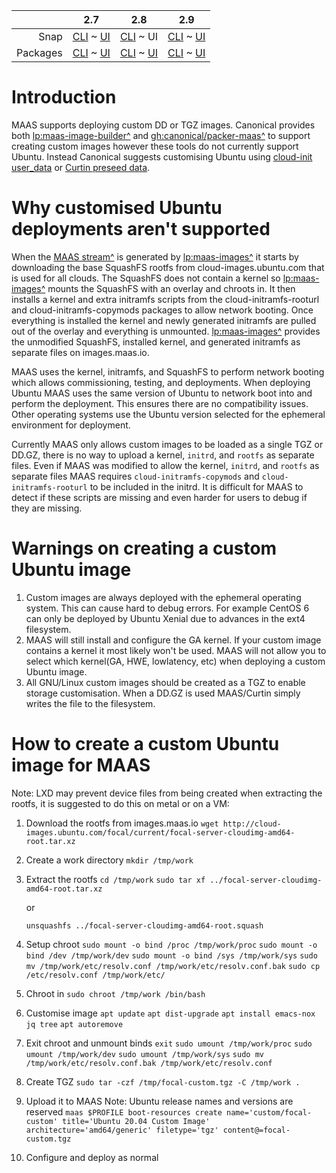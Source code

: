 <!-- deb-2-7-cli
||2.7|2.8|2.9|
|-----:|:-----:|:-----:|:-----:|
|Snap|[CLI](/t/creating-a-custom-ubuntu-image/2562) ~ [UI](/t/creating-a-custom-ubuntu-image/2563)|[CLI](/t/creating-a-custom-ubuntu-image/2564) ~ [UI](/t/creating-a-custom-ubuntu-image/2565)|[CLI](/t/creating-a-custom-ubuntu-image/2566) ~ [UI](/t/creating-a-custom-ubuntu-image/2567)|
|Packages|CLI ~ [UI](/t/creating-a-custom-ubuntu-image/2569)|[CLI](/t/creating-a-custom-ubuntu-image/2570) ~ [UI](/t/creating-a-custom-ubuntu-image/2571)|[CLI](/t/creating-a-custom-ubuntu-image/2572) ~ [UI](/t/creating-a-custom-ubuntu-image/2573)|
 deb-2-7-cli -->

<!-- deb-2-7-ui
||2.7|2.8|2.9|
|-----:|:-----:|:-----:|:-----:|
|Snap|[CLI](/t/creating-a-custom-ubuntu-image/2562) ~ [UI](/t/creating-a-custom-ubuntu-image/2563)|[CLI](/t/creating-a-custom-ubuntu-image/2564) ~ [UI](/t/creating-a-custom-ubuntu-image/2565)|[CLI](/t/creating-a-custom-ubuntu-image/2566) ~ [UI](/t/creating-a-custom-ubuntu-image/2567)|
|Packages|[CLI](/t/creating-a-custom-ubuntu-image/2568) ~ UI|[CLI](/t/creating-a-custom-ubuntu-image/2570) ~ [UI](/t/creating-a-custom-ubuntu-image/2571)|[CLI](/t/creating-a-custom-ubuntu-image/2572) ~ [UI](/t/creating-a-custom-ubuntu-image/2573)|
 deb-2-7-ui -->

<!-- deb-2-8-cli
||2.7|2.8|2.9|
|-----:|:-----:|:-----:|:-----:|
|Snap|[CLI](/t/creating-a-custom-ubuntu-image/2562) ~ [UI](/t/creating-a-custom-ubuntu-image/2563)|[CLI](/t/creating-a-custom-ubuntu-image/2564) ~ [UI](/t/creating-a-custom-ubuntu-image/2565)|[CLI](/t/creating-a-custom-ubuntu-image/2566) ~ [UI](/t/creating-a-custom-ubuntu-image/2567)|
|Packages|[CLI](/t/creating-a-custom-ubuntu-image/2568) ~ [UI](/t/creating-a-custom-ubuntu-image/2569)|CLI ~ [UI](/t/creating-a-custom-ubuntu-image/2571)|[CLI](/t/creating-a-custom-ubuntu-image/2572) ~ [UI](/t/creating-a-custom-ubuntu-image/2573)|
 deb-2-8-cli -->

<!-- deb-2-8-ui
||2.7|2.8|2.9|
|-----:|:-----:|:-----:|:-----:|
|Snap|[CLI](/t/creating-a-custom-ubuntu-image/2562) ~ [UI](/t/creating-a-custom-ubuntu-image/2563)|[CLI](/t/creating-a-custom-ubuntu-image/2564) ~ [UI](/t/creating-a-custom-ubuntu-image/2565)|[CLI](/t/creating-a-custom-ubuntu-image/2566) ~ [UI](/t/creating-a-custom-ubuntu-image/2567)|
|Packages|[CLI](/t/creating-a-custom-ubuntu-image/2568) ~ [UI](/t/creating-a-custom-ubuntu-image/2569)|[CLI](/t/creating-a-custom-ubuntu-image/2570) ~ UI|[CLI](/t/creating-a-custom-ubuntu-image/2572) ~ [UI](/t/creating-a-custom-ubuntu-image/2573)|
 deb-2-8-ui -->

<!-- deb-2-9-cli
||2.7|2.8|2.9|
|-----:|:-----:|:-----:|:-----:|
|Snap|[CLI](/t/creating-a-custom-ubuntu-image/2562) ~ [UI](/t/creating-a-custom-ubuntu-image/2563)|[CLI](/t/creating-a-custom-ubuntu-image/2564) ~ [UI](/t/creating-a-custom-ubuntu-image/2565)|[CLI](/t/creating-a-custom-ubuntu-image/2566) ~ [UI](/t/creating-a-custom-ubuntu-image/2567)|
|Packages|[CLI](/t/creating-a-custom-ubuntu-image/2568) ~ [UI](/t/creating-a-custom-ubuntu-image/2569)|[CLI](/t/creating-a-custom-ubuntu-image/2570) ~ [UI](/t/creating-a-custom-ubuntu-image/2571)|CLI ~ [UI](/t/creating-a-custom-ubuntu-image/2573)|
 deb-2-9-cli -->

<!-- deb-2-9-ui
||2.7|2.8|2.9|
|-----:|:-----:|:-----:|:-----:|
|Snap|[CLI](/t/creating-a-custom-ubuntu-image/2562) ~ [UI](/t/creating-a-custom-ubuntu-image/2563)|[CLI](/t/creating-a-custom-ubuntu-image/2564) ~ [UI](/t/creating-a-custom-ubuntu-image/2565)|[CLI](/t/creating-a-custom-ubuntu-image/2566) ~ [UI](/t/creating-a-custom-ubuntu-image/2567)|
|Packages|[CLI](/t/creating-a-custom-ubuntu-image/2568) ~ [UI](/t/creating-a-custom-ubuntu-image/2569)|[CLI](/t/creating-a-custom-ubuntu-image/2570) ~ [UI](/t/creating-a-custom-ubuntu-image/2571)|[CLI](/t/creating-a-custom-ubuntu-image/2572) ~ UI|
 deb-2-9-ui -->

<!-- snap-2-7-cli
||2.7|2.8|2.9|
|-----:|:-----:|:-----:|:-----:|
|Snap|CLI ~ [UI](/t/creating-a-custom-ubuntu-image/2563)|[CLI](/t/creating-a-custom-ubuntu-image/2564) ~ [UI](/t/creating-a-custom-ubuntu-image/2565)|[CLI](/t/creating-a-custom-ubuntu-image/2566) ~ [UI](/t/creating-a-custom-ubuntu-image/2567)|
|Packages|[CLI](/t/creating-a-custom-ubuntu-image/2568) ~ [UI](/t/creating-a-custom-ubuntu-image/2569)|[CLI](/t/creating-a-custom-ubuntu-image/2570) ~ [UI](/t/creating-a-custom-ubuntu-image/2571)|[CLI](/t/creating-a-custom-ubuntu-image/2572) ~ [UI](/t/creating-a-custom-ubuntu-image/2573)|
 snap-2-7-cli -->

<!-- snap-2-7-ui
||2.7|2.8|2.9|
|-----:|:-----:|:-----:|:-----:|
|Snap|[CLI](/t/creating-a-custom-ubuntu-image/2562) ~ UI|[CLI](/t/creating-a-custom-ubuntu-image/2564) ~ [UI](/t/creating-a-custom-ubuntu-image/2565)|[CLI](/t/creating-a-custom-ubuntu-image/2566) ~ [UI](/t/creating-a-custom-ubuntu-image/2567)|
|Packages|[CLI](/t/creating-a-custom-ubuntu-image/2568) ~ [UI](/t/creating-a-custom-ubuntu-image/2569)|[CLI](/t/creating-a-custom-ubuntu-image/2570) ~ [UI](/t/creating-a-custom-ubuntu-image/2571)|[CLI](/t/creating-a-custom-ubuntu-image/2572) ~ [UI](/t/creating-a-custom-ubuntu-image/2573)|
 snap-2-7-ui -->

<!-- snap-2-8-cli
||2.7|2.8|2.9|
|-----:|:-----:|:-----:|:-----:|
|Snap|[CLI](/t/creating-a-custom-ubuntu-image/2562) ~ [UI](/t/creating-a-custom-ubuntu-image/2563)|CLI ~ [UI](/t/creating-a-custom-ubuntu-image/2565)|[CLI](/t/creating-a-custom-ubuntu-image/2566) ~ [UI](/t/creating-a-custom-ubuntu-image/2567)|
|Packages|[CLI](/t/creating-a-custom-ubuntu-image/2568) ~ [UI](/t/creating-a-custom-ubuntu-image/2569)|[CLI](/t/creating-a-custom-ubuntu-image/2570) ~ [UI](/t/creating-a-custom-ubuntu-image/2571)|[CLI](/t/creating-a-custom-ubuntu-image/2572) ~ [UI](/t/creating-a-custom-ubuntu-image/2573)|
 snap-2-8-cli -->

||2.7|2.8|2.9|
|-----:|:-----:|:-----:|:-----:|
|Snap|[CLI](/t/creating-a-custom-ubuntu-image/2562) ~ [UI](/t/creating-a-custom-ubuntu-image/2563)|[CLI](/t/creating-a-custom-ubuntu-image/2564) ~ UI|[CLI](/t/creating-a-custom-ubuntu-image/2566) ~ [UI](/t/creating-a-custom-ubuntu-image/2567)|
|Packages|[CLI](/t/creating-a-custom-ubuntu-image/2568) ~ [UI](/t/creating-a-custom-ubuntu-image/2569)|[CLI](/t/creating-a-custom-ubuntu-image/2570) ~ [UI](/t/creating-a-custom-ubuntu-image/2571)|[CLI](/t/creating-a-custom-ubuntu-image/2572) ~ [UI](/t/creating-a-custom-ubuntu-image/2573)|

<!-- snap-2-9-cli
||2.7|2.8|2.9|
|-----:|:-----:|:-----:|:-----:|
|Snap|[CLI](/t/creating-a-custom-ubuntu-image/2562) ~ [UI](/t/creating-a-custom-ubuntu-image/2563)|[CLI](/t/creating-a-custom-ubuntu-image/2564) ~ [UI](/t/creating-a-custom-ubuntu-image/2565)|CLI ~ [UI](/t/creating-a-custom-ubuntu-image/2567)|
|Packages|[CLI](/t/creating-a-custom-ubuntu-image/2568) ~ [UI](/t/creating-a-custom-ubuntu-image/2569)|[CLI](/t/creating-a-custom-ubuntu-image/2570) ~ [UI](/t/creating-a-custom-ubuntu-image/2571)|[CLI](/t/creating-a-custom-ubuntu-image/2572) ~ [UI](/t/creating-a-custom-ubuntu-image/2573)|
 snap-2-9-cli -->

<!-- snap-2-9-ui
||2.7|2.8|2.9|
|-----:|:-----:|:-----:|:-----:|
|Snap|[CLI](/t/creating-a-custom-ubuntu-image/2562) ~ [UI](/t/creating-a-custom-ubuntu-image/2563)|[CLI](/t/creating-a-custom-ubuntu-image/2564) ~ [UI](/t/creating-a-custom-ubuntu-image/2565)|[CLI](/t/creating-a-custom-ubuntu-image/2566) ~ UI|
|Packages|[CLI](/t/creating-a-custom-ubuntu-image/2568) ~ [UI](/t/creating-a-custom-ubuntu-image/2569)|[CLI](/t/creating-a-custom-ubuntu-image/2570) ~ [UI](/t/creating-a-custom-ubuntu-image/2571)|[CLI](/t/creating-a-custom-ubuntu-image/2572) ~ [UI](/t/creating-a-custom-ubuntu-image/2573)|
 snap-2-9-ui -->

# Introduction

<!-- deb-2-7-cli
MAAS supports deploying custom DD or TGZ images. Canonical provides both [lp:maas-image-builder^](https://launchpad.net/maas-image-builder) and [gh:canonical/packer-maas^](https://github.com/canonical/packer-maas) to support creating custom images however these tools do not currently support Ubuntu. Instead Canonical suggests customising Ubuntu using [cloud-init user_data](https://discourse.maas.io/t/customizing-maas-deployments-with-cloud-init/165) or [Curtin preseed data](/t/custom-machine-setup/2592).
 deb-2-7-cli -->

<!-- deb-2-7-ui
MAAS supports deploying custom DD or TGZ images. Canonical provides both [lp:maas-image-builder^](https://launchpad.net/maas-image-builder) and [gh:canonical/packer-maas^](https://github.com/canonical/packer-maas) to support creating custom images however these tools do not currently support Ubuntu. Instead Canonical suggests customising Ubuntu using [cloud-init user_data](https://discourse.maas.io/t/customizing-maas-deployments-with-cloud-init/165) or [Curtin preseed data](/t/custom-machine-setup/2593).
 deb-2-7-ui -->

<!-- deb-2-8-cli
MAAS supports deploying custom DD or TGZ images. Canonical provides both [lp:maas-image-builder^](https://launchpad.net/maas-image-builder) and [gh:canonical/packer-maas^](https://github.com/canonical/packer-maas) to support creating custom images however these tools do not currently support Ubuntu. Instead Canonical suggests customising Ubuntu using [cloud-init user_data](https://discourse.maas.io/t/customizing-maas-deployments-with-cloud-init/165) or [Curtin preseed data](/t/custom-machine-setup/2594).
 deb-2-8-cli -->

<!-- deb-2-8-ui
MAAS supports deploying custom DD or TGZ images. Canonical provides both [lp:maas-image-builder^](https://launchpad.net/maas-image-builder) and [gh:canonical/packer-maas^](https://github.com/canonical/packer-maas) to support creating custom images however these tools do not currently support Ubuntu. Instead Canonical suggests customising Ubuntu using [cloud-init user_data](https://discourse.maas.io/t/customizing-maas-deployments-with-cloud-init/165) or [Curtin preseed data](/t/custom-machine-setup/2595).
 deb-2-8-ui -->

<!-- deb-2-9-cli
MAAS supports deploying custom DD or TGZ images. Canonical provides both [lp:maas-image-builder^](https://launchpad.net/maas-image-builder) and [gh:canonical/packer-maas^](https://github.com/canonical/packer-maas) to support creating custom images however these tools do not currently support Ubuntu. Instead Canonical suggests customising Ubuntu using [cloud-init user_data](https://discourse.maas.io/t/customizing-maas-deployments-with-cloud-init/165) or [Curtin preseed data](/t/custom-machine-setup/2596).
 deb-2-9-cli -->

<!-- deb-2-9-ui
MAAS supports deploying custom DD or TGZ images. Canonical provides both [lp:maas-image-builder^](https://launchpad.net/maas-image-builder) and [gh:canonical/packer-maas^](https://github.com/canonical/packer-maas) to support creating custom images however these tools do not currently support Ubuntu. Instead Canonical suggests customising Ubuntu using [cloud-init user_data](https://discourse.maas.io/t/customizing-maas-deployments-with-cloud-init/165) or [Curtin preseed data](/t/custom-machine-setup/2597).
 deb-2-9-ui -->

<!-- snap-2-7-cli
MAAS supports deploying custom DD or TGZ images. Canonical provides both [lp:maas-image-builder^](https://launchpad.net/maas-image-builder) and [gh:canonical/packer-maas^](https://github.com/canonical/packer-maas) to support creating custom images however these tools do not currently support Ubuntu. Instead Canonical suggests customising Ubuntu using [cloud-init user_data](https://discourse.maas.io/t/customizing-maas-deployments-with-cloud-init/165) or [Curtin preseed data](/t/custom-machine-setup/2586).
 snap-2-7-cli -->

<!-- snap-2-7-ui
MAAS supports deploying custom DD or TGZ images. Canonical provides both [lp:maas-image-builder^](https://launchpad.net/maas-image-builder) and [gh:canonical/packer-maas^](https://github.com/canonical/packer-maas) to support creating custom images however these tools do not currently support Ubuntu. Instead Canonical suggests customising Ubuntu using [cloud-init user_data](https://discourse.maas.io/t/customizing-maas-deployments-with-cloud-init/165) or [Curtin preseed data](/t/custom-machine-setup/2587).
 snap-2-7-ui -->

<!-- snap-2-8-cli
MAAS supports deploying custom DD or TGZ images. Canonical provides both [lp:maas-image-builder^](https://launchpad.net/maas-image-builder) and [gh:canonical/packer-maas^](https://github.com/canonical/packer-maas) to support creating custom images however these tools do not currently support Ubuntu. Instead Canonical suggests customising Ubuntu using [cloud-init user_data](https://discourse.maas.io/t/customizing-maas-deployments-with-cloud-init/165) or [Curtin preseed data](/t/custom-machine-setup/2588).
 snap-2-8-cli -->

MAAS supports deploying custom DD or TGZ images. Canonical provides both [lp:maas-image-builder^](https://launchpad.net/maas-image-builder) and [gh:canonical/packer-maas^](https://github.com/canonical/packer-maas) to support creating custom images however these tools do not currently support Ubuntu. Instead Canonical suggests customising Ubuntu using [cloud-init user_data](https://discourse.maas.io/t/customizing-maas-deployments-with-cloud-init/165) or [Curtin preseed data](/t/custom-machine-setup/2589).

<!-- snap-2-9-cli
MAAS supports deploying custom DD or TGZ images. Canonical provides both [lp:maas-image-builder^](https://launchpad.net/maas-image-builder) and [gh:canonical/packer-maas^](https://github.com/canonical/packer-maas) to support creating custom images however these tools do not currently support Ubuntu. Instead Canonical suggests customising Ubuntu using [cloud-init user_data](https://discourse.maas.io/t/customizing-maas-deployments-with-cloud-init/165) or [Curtin preseed data](/t/custom-machine-setup/2590).
 snap-2-9-cli -->

<!-- snap-2-9-ui
MAAS supports deploying custom DD or TGZ images. Canonical provides both [lp:maas-image-builder^](https://launchpad.net/maas-image-builder) and [gh:canonical/packer-maas^](https://github.com/canonical/packer-maas) to support creating custom images however these tools do not currently support Ubuntu. Instead Canonical suggests customising Ubuntu using [cloud-init user_data](https://discourse.maas.io/t/customizing-maas-deployments-with-cloud-init/165) or [Curtin preseed data](/t/custom-machine-setup/2591).
 snap-2-9-ui -->

# Why customised Ubuntu deployments aren't supported
When the [MAAS stream^](https://images.maas.io/ephemeral-v3/daily/) is generated by [lp:maas-images^](https://launchpad.net/maas-images) it starts by downloading the base SquashFS rootfs from cloud-images.ubuntu.com that is used for all clouds. The SquashFS does not contain a kernel so [lp:maas-images^](https://launchpad.net/maas-images) mounts the SquashFS with an overlay and chroots in. It then  installs a kernel and extra initramfs scripts from the cloud-initramfs-rooturl and cloud-initramfs-copymods packages to allow network booting. Once everything is installed the kernel and newly generated initramfs are pulled out of the overlay and everything is unmounted. [lp:maas-images^](https://launchpad.net/maas-images) provides the unmodified SquashFS, installed kernel, and generated initramfs as separate files on images.maas.io.

MAAS uses the kernel, initramfs, and SquashFS to perform network booting which allows commissioning, testing, and deployments. When deploying Ubuntu MAAS uses the same version of Ubuntu to network boot into and perform the deployment. This ensures there are no compatibility issues. Other operating systems use the Ubuntu version selected for the ephemeral environment for deployment.

Currently MAAS only allows custom images to be loaded as a single TGZ or DD.GZ, there is no way to upload a kernel, `initrd`, and `rootfs` as separate files. Even if MAAS was modified to allow the kernel, `initrd`, and `rootfs` as separate files MAAS requires `cloud-initramfs-copymods` and `cloud-initramfs-rooturl` to be included in the initrd. It is difficult for MAAS to detect if these scripts are missing and even harder for users to debug if they are missing.

# Warnings on creating a custom Ubuntu image
1. Custom images are always deployed with the ephemeral operating system. This can cause hard to debug errors. For example CentOS 6 can only be deployed by Ubuntu Xenial due to advances in the ext4 filesystem.
2. MAAS will still install and configure the GA kernel. If your custom image contains a kernel it most likely won't be used. MAAS will not allow you to select which kernel(GA, HWE, lowlatency, etc) when deploying a custom Ubuntu image.
3. All GNU/Linux custom images should be created as a TGZ to enable storage customisation. When a DD.GZ is used MAAS/Curtin simply writes the file to the filesystem.

# How to create a custom Ubuntu image for MAAS

Note: LXD may prevent device files from being created when extracting the rootfs, it is suggested to do this on metal or on a VM:

1. Download the rootfs from images.maas.io
    `wget http://cloud-images.ubuntu.com/focal/current/focal-server-cloudimg-amd64-root.tar.xz`
2. Create a work directory
    `mkdir /tmp/work`
3. Extract the rootfs
    `cd /tmp/work`
    `sudo tar xf ../focal-server-cloudimg-amd64-root.tar.xz`

    or

   `unsquashfs ../focal-server-cloudimg-amd64-root.squash`
4. Setup chroot
   `sudo mount -o bind /proc /tmp/work/proc`
   `sudo mount -o bind /dev /tmp/work/dev`
   `sudo mount -o bind /sys /tmp/work/sys`
   `sudo mv /tmp/work/etc/resolv.conf /tmp/work/etc/resolv.conf.bak`
   `sudo cp /etc/resolv.conf /tmp/work/etc/`
5. Chroot in
    `sudo chroot /tmp/work /bin/bash`
6. Customise image
    `apt update`
    `apt dist-upgrade`
   `apt install emacs-nox jq tree`
    `apt autoremove`
7. Exit chroot and unmount binds
  `exit`
   `sudo umount /tmp/work/proc`
   `sudo umount /tmp/work/dev`
   `sudo umount /tmp/work/sys`
   `sudo mv /tmp/work/etc/resolv.conf.bak /tmp/work/etc/resolv.conf`
8. Create TGZ
   `sudo tar -czf /tmp/focal-custom.tgz -C /tmp/work .`
9. Upload it to MAAS
    Note: Ubuntu release names and versions are reserved
    `maas $PROFILE boot-resources create name='custom/focal-custom' title='Ubuntu 20.04 Custom Image' architecture='amd64/generic' filetype='tgz' content@=focal-custom.tgz`
10. Configure and deploy as normal